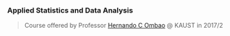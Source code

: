 ### Applied Statistics and Data Analysis

> Course offered by Professor
> [Hernando C Ombao](https://www.kaust.edu.sa/en/study/faculty/hernando-ombao)
> @ KAUST in 2017/2
